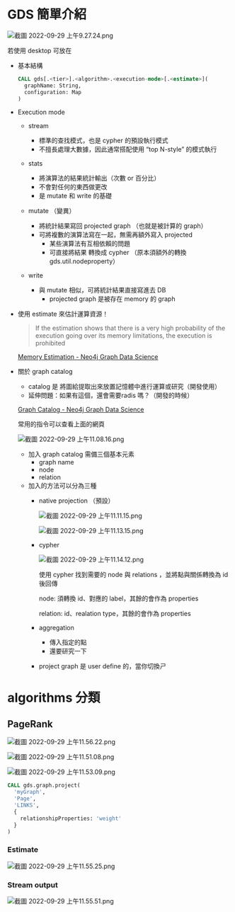 # GDS 簡單介紹

![截圖 2022-09-29 上午9.27.24.png](GDS%20%E7%B0%A1%E5%96%AE%E4%BB%8B%E7%B4%B9%20f7e2961096cc4517bc9f68d2caabfc9e/%25E6%2588%25AA%25E5%259C%2596_2022-09-29_%25E4%25B8%258A%25E5%258D%25889.27.24.png)

若使用 desktop 可放在

- 基本結構
    
    ```sql
    CALL gds[.<tier>].<algorithm>.<execution-mode>[.<estimate>](
      graphName: String,
      configuration: Map
    )
    ```
    
- Execution mode
    - stream
        - 標準的查找模式，也是 cypher 的預設執行模式
        - 不擅長處理大數據，因此通常搭配使用 “top N-style” 的模式執行
        
    - stats
        - 將演算法的結果統計輸出（次數 or 百分比）
        - 不會對任何的東西做更改
        - 是 mutate 和 write 的基礎
        
    - mutate （變異）
        - 將統計結果寫回 projected graph （也就是被計算的 graph）
        - 可將複數的演算法寫在一起，無需再額外寫入 projected
            - 某些演算法有互相依賴的問題
            - 可直接將結果 轉換成 cypher （原本須額外的轉換 gds.util.nodeproperty）
            
    - write
        - 與 mutate 相似，可將統計結果直接寫進去 DB
            - projected graph 是被存在 memory 的 graph
    
- 使用 estimate 來估計運算資源！
    
    > If the estimation shows that there is a very high probability of the execution going over its memory limitations, the execution is prohibited
    > 
    
    [Memory Estimation - Neo4j Graph Data Science](https://neo4j.com/docs/graph-data-science/current/common-usage/memory-estimation/#estimate-heap-control)
    
- 關於 graph catalog
    - catalog 是 將圖給提取出來放置記憶體中進行運算或研究（開發使用）
    - 延伸問題：如果有這個，還會需要radis 嗎？（開發的時候）
    
    [Graph Catalog - Neo4j Graph Data Science](https://neo4j.com/docs/graph-data-science/current/management-ops/graph-catalog-ops/)
    
    常用的指令可以查看上面的網頁
    
    ![截圖 2022-09-29 上午11.08.16.png](GDS%20%E7%B0%A1%E5%96%AE%E4%BB%8B%E7%B4%B9%20f7e2961096cc4517bc9f68d2caabfc9e/%25E6%2588%25AA%25E5%259C%2596_2022-09-29_%25E4%25B8%258A%25E5%258D%258811.08.16.png)
    
    - 加入 graph catalog 需備三個基本元素
        - graph name
        - node
        - relation
    - 加入的方法可以分為三種
        - native projection （預設）
            
            ![截圖 2022-09-29 上午11.11.15.png](GDS%20%E7%B0%A1%E5%96%AE%E4%BB%8B%E7%B4%B9%20f7e2961096cc4517bc9f68d2caabfc9e/%25E6%2588%25AA%25E5%259C%2596_2022-09-29_%25E4%25B8%258A%25E5%258D%258811.11.15.png)
            
            ![截圖 2022-09-29 上午11.13.15.png](GDS%20%E7%B0%A1%E5%96%AE%E4%BB%8B%E7%B4%B9%20f7e2961096cc4517bc9f68d2caabfc9e/%25E6%2588%25AA%25E5%259C%2596_2022-09-29_%25E4%25B8%258A%25E5%258D%258811.13.15.png)
            
        - cypher
            
            ![截圖 2022-09-29 上午11.14.12.png](GDS%20%E7%B0%A1%E5%96%AE%E4%BB%8B%E7%B4%B9%20f7e2961096cc4517bc9f68d2caabfc9e/%25E6%2588%25AA%25E5%259C%2596_2022-09-29_%25E4%25B8%258A%25E5%258D%258811.14.12.png)
            
            使用 cypher 找到需要的 node 與 relations ，並將點與關係轉換為 id 後回傳
            
            node: 須轉換 id、對應的 label，其餘的會作為 properties
            
            relation: id、realation type，其餘的會作為 properties
            
        - aggregation
            - 傳入指定的點
            - 還要研究一下
        - project graph 是 user define 的，當你切換ㄕ

# algorithms 分類

## PageRank

![截圖 2022-09-29 上午11.56.22.png](GDS%20%E7%B0%A1%E5%96%AE%E4%BB%8B%E7%B4%B9%20f7e2961096cc4517bc9f68d2caabfc9e/%25E6%2588%25AA%25E5%259C%2596_2022-09-29_%25E4%25B8%258A%25E5%258D%258811.56.22.png)

![截圖 2022-09-29 上午11.51.08.png](GDS%20%E7%B0%A1%E5%96%AE%E4%BB%8B%E7%B4%B9%20f7e2961096cc4517bc9f68d2caabfc9e/%25E6%2588%25AA%25E5%259C%2596_2022-09-29_%25E4%25B8%258A%25E5%258D%258811.51.08.png)

![截圖 2022-09-29 上午11.53.09.png](GDS%20%E7%B0%A1%E5%96%AE%E4%BB%8B%E7%B4%B9%20f7e2961096cc4517bc9f68d2caabfc9e/%25E6%2588%25AA%25E5%259C%2596_2022-09-29_%25E4%25B8%258A%25E5%258D%258811.53.09.png)

```sql
CALL gds.graph.project(
  'myGraph',
  'Page',
  'LINKS',
  {
    relationshipProperties: 'weight'
  }
)
```

### Estimate

![截圖 2022-09-29 上午11.55.25.png](GDS%20%E7%B0%A1%E5%96%AE%E4%BB%8B%E7%B4%B9%20f7e2961096cc4517bc9f68d2caabfc9e/%25E6%2588%25AA%25E5%259C%2596_2022-09-29_%25E4%25B8%258A%25E5%258D%258811.55.25.png)

### Stream output

![截圖 2022-09-29 上午11.55.51.png](GDS%20%E7%B0%A1%E5%96%AE%E4%BB%8B%E7%B4%B9%20f7e2961096cc4517bc9f68d2caabfc9e/%25E6%2588%25AA%25E5%259C%2596_2022-09-29_%25E4%25B8%258A%25E5%258D%258811.55.51.png)
